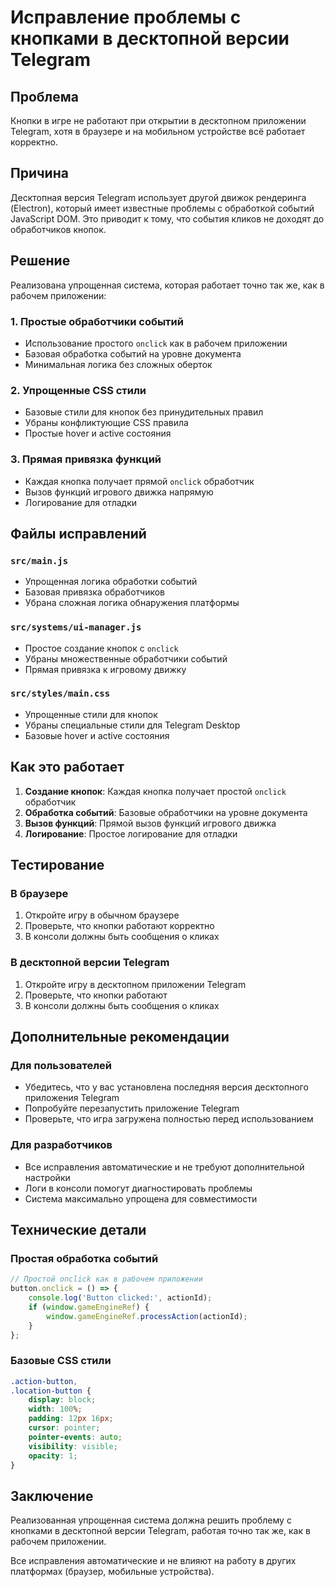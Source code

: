 # Исправление проблемы с кнопками в десктопной версии Telegram

## Проблема
Кнопки в игре не работают при открытии в десктопном приложении Telegram, хотя в браузере и на мобильном устройстве всё работает корректно.

## Причина
Десктопная версия Telegram использует другой движок рендеринга (Electron), который имеет известные проблемы с обработкой событий JavaScript DOM. Это приводит к тому, что события кликов не доходят до обработчиков кнопок.

## Решение
Реализована упрощенная система, которая работает точно так же, как в рабочем приложении:

### 1. Простые обработчики событий
- Использование простого `onclick` как в рабочем приложении
- Базовая обработка событий на уровне документа
- Минимальная логика без сложных оберток

### 2. Упрощенные CSS стили
- Базовые стили для кнопок без принудительных правил
- Убраны конфликтующие CSS правила
- Простые hover и active состояния

### 3. Прямая привязка функций
- Каждая кнопка получает прямой `onclick` обработчик
- Вызов функций игрового движка напрямую
- Логирование для отладки

## Файлы исправлений

### `src/main.js`
- Упрощенная логика обработки событий
- Базовая привязка обработчиков
- Убрана сложная логика обнаружения платформы

### `src/systems/ui-manager.js`
- Простое создание кнопок с `onclick`
- Убраны множественные обработчики событий
- Прямая привязка к игровому движку

### `src/styles/main.css`
- Упрощенные стили для кнопок
- Убраны специальные стили для Telegram Desktop
- Базовые hover и active состояния

## Как это работает

1. **Создание кнопок**: Каждая кнопка получает простой `onclick` обработчик
2. **Обработка событий**: Базовые обработчики на уровне документа
3. **Вызов функций**: Прямой вызов функций игрового движка
4. **Логирование**: Простое логирование для отладки

## Тестирование

### В браузере
1. Откройте игру в обычном браузере
2. Проверьте, что кнопки работают корректно
3. В консоли должны быть сообщения о кликах

### В десктопной версии Telegram
1. Откройте игру в десктопном приложении Telegram
2. Проверьте, что кнопки работают
3. В консоли должны быть сообщения о кликах

## Дополнительные рекомендации

### Для пользователей
- Убедитесь, что у вас установлена последняя версия десктопного приложения Telegram
- Попробуйте перезапустить приложение Telegram
- Проверьте, что игра загружена полностью перед использованием

### Для разработчиков
- Все исправления автоматические и не требуют дополнительной настройки
- Логи в консоли помогут диагностировать проблемы
- Система максимально упрощена для совместимости

## Технические детали

### Простая обработка событий
```javascript
// Простой onclick как в рабочем приложении
button.onclick = () => {
    console.log('Button clicked:', actionId);
    if (window.gameEngineRef) {
        window.gameEngineRef.processAction(actionId);
    }
};
```

### Базовые CSS стили
```css
.action-button,
.location-button {
    display: block;
    width: 100%;
    padding: 12px 16px;
    cursor: pointer;
    pointer-events: auto;
    visibility: visible;
    opacity: 1;
}
```

## Заключение
Реализованная упрощенная система должна решить проблему с кнопками в десктопной версии Telegram, работая точно так же, как в рабочем приложении.

Все исправления автоматические и не влияют на работу в других платформах (браузер, мобильные устройства).
